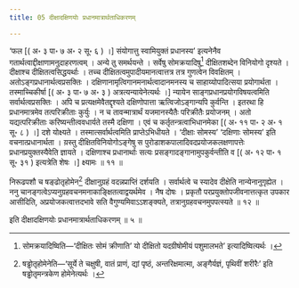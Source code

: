```yaml
---
title: 05 दीक्षादक्षिणयोः प्रधानमात्रार्थताधिकरणम्

---
```

‘फल \[( अ॰ ३ पा॰ ७ अ॰ २ सू॰ ६ ) ।\] संयोगात्तु स्वामियुक्तं प्रधानस्य’ इत्यनेनैव गतार्थत्वाद्दीक्षाणामनुदाहरणत्वम् । अन्ये तु समर्थयन्ते । सर्वेषु सोमक्रयादिषु[^1] दीक्षितशब्देन विनियोगो दृश्यते । दीक्षाश्च दीक्षितत्वसिद्धयर्थाः । तच्च दीक्षितत्वमुपादीयमानत्वात्तत्र तत्र गुणत्वेन विवक्षितम् । अतोऽङ्गप्रधानार्थत्वप्रसक्तिः । दक्षिणानामृत्विगानमनार्थत्वादानमनस्य च साहाय्योपादित्सया प्रयोगार्थता । तस्माच्चिकीर्षा \[( अ॰ ३ पा॰ ७ अ॰ ३ ) अत्रत्यन्यायेनेत्यर्थः ।\] न्यायेन साङ्गप्रधानप्रयोगविषयत्वमिति सर्वार्थत्वप्रसक्तिः । अपि च प्रत्यक्षमेवैतद्दृश्यते दक्षिणोपात्ता ऋत्विजोऽङ्गान्यपि कुर्वन्ति । इतरथा हि प्रधानमात्रमेव तत्परिक्रीताः कुर्युः । न च तावन्मात्रार्थं यजमानस्यैतैः परिक्रीतैः प्रयोजनम् । अतो यद्यत्परिक्रीताः करिष्यन्तीत्ववधार्यते तस्मै दक्षिणा । एवं च कर्तृतन्त्रत्वाभिधानमेका \[( अ॰ ११ पा॰ २ अ॰ १ सू॰ ८ ) ।\] दशे योक्ष्यते । तस्मात्सर्वार्थत्वमिति प्राप्तेऽभिधीयते । ‘दीक्षाः सोमस्य’ ‘दक्षिणाः सोमस्य’ इति वचनात्प्रधानार्थता । य़स्तु दीक्षितविनियोगोऽङ्गेषु स पुरोडाशकपालादिवदप्रयोजकलक्षणापत्तेः प्रधानप्रयुक्तस्यैवेति ज्ञायते । दक्षिणाश्च प्रधानार्थाः सत्यः प्रसङ्गादङ्गानामुपकुर्वन्तीति व \[( अ॰ १२ पा॰ १ सू॰ ३१ ) इत्यत्रेति शेषः ।\] क्ष्यामः ॥ ११ ॥

[^1]: सोमक्रयादिष्विति—‘दीक्षितः सोमं क्रीणाति’ यो दीक्षितो यदग्रीषोमीयं पशुमालभते’ इत्यादिष्वित्यर्थः ।


निरूढपशौ च षङ्ढोतृहोमेन[^2] दीक्षानुग्रहं वदन्नप्राप्तिं दर्शयति । सर्वार्थत्वे च स्यादेव दीक्षेति नान्येनानुगृह्येत । ननु चानङ्गत्वेऽप्यनुग्रहवचनमनाकाङ्क्षितत्वाद्वयर्थमेव । नैष दोषः । प्रकृतौ परप्रयुक्तोपजीवनात्तत्कृत उपकार आसीदिति, अप्रयोजकत्वात्तदभावे सति वैगुण्यमिवाऽऽशङ्क्यते, तत्रानुग्रहवचनमुपपत्स्यते ॥ १२ ॥

[^2]: षड्ढोतृहोमेनेति—‘सूर्ये ते चक्षुषी, वातं प्राणं, द्यां पृष्ठं, अन्तरिक्षमात्मा, अङ्गैर्यज्ञं, पृथिवीं शरीरैः’ इति षड्ढोतृमन्त्रकेण होमेनेत्यर्थः ।


इति दीक्षादक्षिणयोः प्रधानमात्रार्थताधिकरणम् ॥ ५ ॥